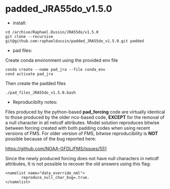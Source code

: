 # padded_JRA55do_v1.5.0

* install:

```
cd /archive/Raphael.Dussin/JRA55do/v1.5.0
git clone --recursive git@github.com:raphaeldussin/padded_JRA55do_v1.5.0.git padded
```

* pad files:

Create conda environment using the provided env file

```
conda create --name pad_jra --file conda_env
cond activate pad_jra
```

Then create the padded files

```
./pad_files_JRA55do_v1.5.0.bash
```

* Reproducibilty notes:

Files produced by the python-based **pad_forcing** code are virtually identical to those
produced by the older nco-based code, **EXCEPT** for the removal of a null character
in all netcdf attributes. Model solution reproduces bitwise between forcing created with
both padding codes when using recent versions of FMS. For older version of FMS, bitwise
reproducibility is **NOT** possible because of the bug reported here:

https://github.com/NOAA-GFDL/FMS/issues/551

Since the newly produced forcing does not have null characters in netcdf attributes,
It is not possible to recover the old answers using this flag:

```
<namelist name="data_override_nml">
       reproduce_null_char_bug=.true.
</namelist>
```
